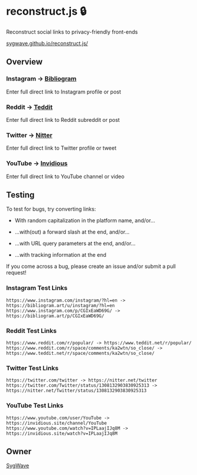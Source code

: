 # reconstruct.js 🔒

Reconstruct social links to privacy-friendly front-ends

[sygwave.github.io/reconstruct.js/](https://sygwave.github.io/reconstruct.js/)

## Overview

### Instagram -> [Bibliogram](https://github.com/cloudrac3r/bibliogram)

Enter full direct link to Instagram profile or post

### Reddit -> [Teddit](https://codeberg.org/teddit/teddit)

Enter full direct link to Reddit subreddit or post

### Twitter -> [Nitter](https://github.com/zedeus/nitter)

Enter full direct link to Twitter profile or tweet

### YouTube -> [Invidious](https://github.com/iv-org/invidious)

Enter full direct link to YouTube channel or video

## Testing

To test for bugs, try converting links:

* With random capitalization in the platform name, and/or...
  
* ...with(out) a forward slash at the end, and/or...
  
* ...with URL query parameters at the end, and/or...
  
* ...with tracking information at the end
  
If you come across a bug, please create an issue and/or submit a pull request!

### Instagram Test Links

```
https://www.instagram.com/instagram/?hl=en -> https://bibliogram.art/u/instagram/?hl=en
https://www.instagram.com/p/CGIxEaWD69G/ -> https://bibliogram.art/p/CGIxEaWD69G/
```

### Reddit Test Links

```
https://www.reddit.com/r/popular/ -> https://www.teddit.net/r/popular/
https://www.reddit.com/r/space/comments/ka2wtn/so_close/ -> https://www.teddit.net/r/space/comments/ka2wtn/so_close/
```

### Twitter Test Links

```
https://twitter.com/twitter -> https://nitter.net/twitter
https://twitter.com/Twitter/status/1308132903830925313 -> https://nitter.net/Twitter/status/1308132903830925313
```
    
### YouTube Test Links

```
https://www.youtube.com/user/YouTube -> https://invidious.site/channel/YouTube
https://www.youtube.com/watch?v=IPLaajIJq8M -> https://invidious.site/watch?v=IPLaajIJq8M
```

## Owner

[SygWave](https://sygwave.github.io)
